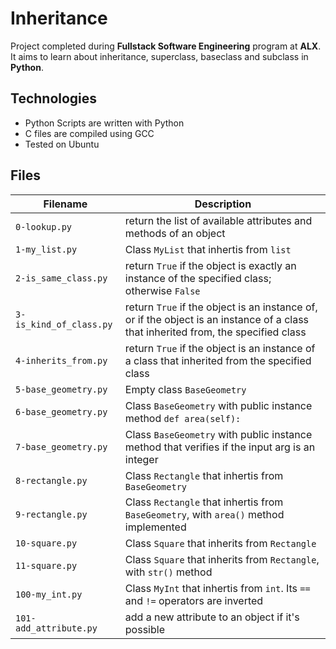 # Inheritance
Project completed during **Fullstack Software Engineering** program at **ALX**. It aims to learn about inheritance, superclass, baseclass and subclass in **Python**.

## Technologies
* Python Scripts are written with Python
* C files are compiled using GCC
* Tested on Ubuntu

## Files
| Filename | Description |
| -------- | ----------- |
| `0-lookup.py` | return the list of available attributes and methods of an object |
| `1-my_list.py` | Class `MyList` that inhertis from `list` |
| `2-is_same_class.py` | return `True` if the object is exactly an instance of the specified class; otherwise `False` |
| `3-is_kind_of_class.py` | return `True` if the object is an instance of, or if the object is an instance of a class that inherited from, the specified class |
| `4-inherits_from.py` | return `True` if the object is an instance of a class that inherited from the specified class |
| `5-base_geometry.py` | Empty class `BaseGeometry` |
| `6-base_geometry.py` | Class `BaseGeometry` with public instance method `def area(self):` |
| `7-base_geometry.py` | Class `BaseGeometry` with public instance method that verifies if the input arg is an integer |
| `8-rectangle.py` | Class `Rectangle` that inhertis from `BaseGeometry` |
| `9-rectangle.py` | Class `Rectangle` that inhertis from `BaseGeometry`, with `area()` method implemented |
| `10-square.py` | Class `Square` that inherits from `Rectangle` |
| `11-square.py` | Class `Square` that inherits from `Rectangle`, with `str()` method |
| `100-my_int.py` | Class `MyInt` that inhertis from `int`. Its `==` and `!=` operators are inverted |
| `101-add_attribute.py` | add a new attribute to an object if it's possible |
